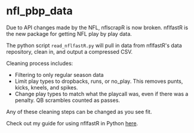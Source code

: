 # nfl_pbp_data
Due to API changes made by the NFL, nflscrapR is now broken. nflfastR is the new package for getting NFL play by play data.   

The python script `read_nflfastR.py` will pull in data from nflfastR's data repository, clean in, and output a compressed CSV. 

Cleaning process includes:
* Filtering to only regular season data
* Limit play types to dropbacks, runs, or no_play. This removes punts, kicks, kneels, and spikes.
* Change play types to match what the playcall was, even if there was a penalty. QB scrambles counted as passes.

Any of these cleaning steps can be changed as you see fit.

Check out my guide for using nflfastR in Python [here](https://gist.github.com/Deryck97/dff8d33e9f841568201a2a0d5519ac5e).
